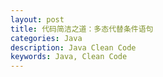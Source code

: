 ```yaml
---
layout: post
title: 代码简洁之道：多态代替条件语句
categories: Java
description: Java Clean Code
keywords: Java, Clean Code
---
```

